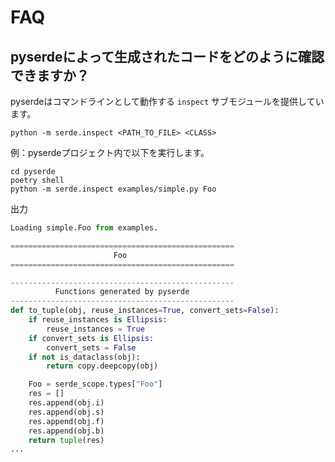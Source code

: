 # FAQ

## pyserdeによって生成されたコードをどのように確認できますか？

pyserdeはコマンドラインとして動作する `inspect` サブモジュールを提供しています。
```
python -m serde.inspect <PATH_TO_FILE> <CLASS>
```

例：pyserdeプロジェクト内で以下を実行します。

```
cd pyserde
poetry shell
python -m serde.inspect examples/simple.py Foo
```

出力
```python
Loading simple.Foo from examples.

==================================================
                       Foo
==================================================

--------------------------------------------------
          Functions generated by pyserde
--------------------------------------------------
def to_tuple(obj, reuse_instances=True, convert_sets=False):
    if reuse_instances is Ellipsis:
        reuse_instances = True
    if convert_sets is Ellipsis:
        convert_sets = False
    if not is_dataclass(obj):
        return copy.deepcopy(obj)

    Foo = serde_scope.types["Foo"]
    res = []
    res.append(obj.i)
    res.append(obj.s)
    res.append(obj.f)
    res.append(obj.b)
    return tuple(res)
...
```
